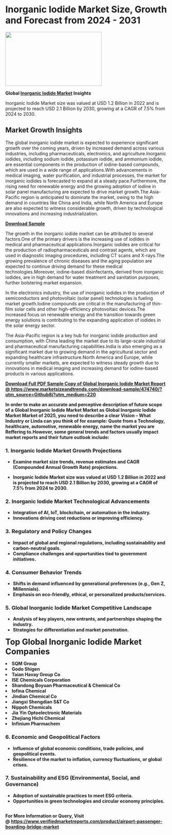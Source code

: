 <H1>Inorganic Iodide Market Size, Growth and Forecast from 2024 - 2031</H1><img class="aligncenter size-medium wp-image-584254" src="https://thirdeyenews.in/wp-content/uploads/2024/09/Global-Market-Research-300x168.jpeg" alt="" width="300" height="168" /><p><strong>Global&nbsp;<a href="https://www.marketsizeandtrends.com/download-sample/474740/?utm_source=Github8j?utm_medium=220">Inorganic Iodide Market</a> Insights</strong></p><p>Inorganic Iodide Market size was valued at USD 1.2 Billion in 2022 and is projected to reach USD 2.1 Billion by 2030, growing at a CAGR of 7.5% from 2024 to 2030.</p><p><h2>Market Growth Insights</h2> <p>The global inorganic iodide market is expected to experience significant growth over the coming years, driven by increased demand across various industries, including pharmaceuticals, electronics, and agriculture.Inorganic iodides, including sodium iodide, potassium iodide, and ammonium iodide, are essential components in the production of iodine-based compounds, which are used in a wide range of applications.With advancements in medical imaging, water purification, and industrial processes, the market for inorganic iodides is forecasted to expand at a steady pace.Furthermore, the rising need for renewable energy and the growing adoption of iodine in solar panel manufacturing are expected to drive market growth.The Asia-Pacific region is anticipated to dominate the market, owing to the high demand in countries like China and India, while North America and Europe are also expected to witness considerable growth, driven by technological innovations and increasing industrialization.</p> <p><strong><a href="#">Download Sample</a></strong></p> <p>The growth in the inorganic iodide market can be attributed to several factors.One of the primary drivers is the increasing use of iodides in medical and pharmaceutical applications.Inorganic iodides are critical for the production of radiopharmaceuticals and contrast agents, which are used in diagnostic imaging procedures, including CT scans and X-rays.The growing prevalence of chronic diseases and the aging population are expected to continue driving demand for these medical technologies.Moreover, iodine-based disinfectants, derived from inorganic iodides, are in high demand for water treatment and sanitation purposes, further bolstering market expansion.</p> <p>In the electronics industry, the use of inorganic iodides in the production of semiconductors and photovoltaic (solar panel) technologies is fueling market growth.Iodine compounds are critical in the manufacturing of thin-film solar cells and other high-efficiency photovoltaic devices.The increased focus on renewable energy and the transition towards green energy solutions is contributing to the expanding application of iodides in the solar energy sector.</p> <p>The Asia-Pacific region is a key hub for inorganic iodide production and consumption, with China leading the market due to its large-scale industrial and pharmaceutical manufacturing capabilities.India is also emerging as a significant market due to growing demand in the agricultural sector and expanding healthcare infrastructure.North America and Europe, while currently smaller markets, are expected to witness steady growth due to innovations in medical imaging and increasing demand for iodine-based products in various applications.</p> <p><strong><a href="#"></p><p><span class=""><strong>Download Full PDF Sample Copy of Global Inorganic Iodide Market Report</strong> @ <a href="https://www.marketsizeandtrends.com/download-sample/474740/?utm_source=Github8j?utm_medium=220" target="_blank">https://www.marketsizeandtrends.com/download-sample/474740/?utm_source=Github8j?utm_medium=220</a></span></p><p>In order to make an accurate and perceptive description of future scope of a Global&nbsp;Inorganic Iodide Market Market as Global&nbsp;Inorganic Iodide Market Market of 2025, you need to describe a clear Vision &ndash; What Industry or Linda can you think of for example: Quote from a Technology, healthcare, automotive, renewable energy, name the market you are Reffering to.However, some general trends and factors usually impact market reports and their future outlook include:</p><h3>1.&nbsp;<strong>Inorganic Iodide Market Growth Projections</strong></h3><ul><li>Examine market size trends, revenue estimates and CAGR (Compounded Annual Growth Rate) projections.</li><li><p>Inorganic Iodide Market size was valued at USD 1.2 Billion in 2022 and is projected to reach USD 2.1 Billion by 2030, growing at a CAGR of 7.5% from 2024 to 2030.</p></li></ul><h3>2.&nbsp;<strong>Inorganic Iodide Market Technological Advancements</strong></h3><ul><li>Integration of AI, IoT, blockchain, or automation in the industry.</li><li>Innovations driving cost reductions or improving efficiency.</li></ul><h3>3.&nbsp;<strong>Regulatory and Policy Changes</strong></h3><ul><li>Impact of global and regional regulations, including sustainability and carbon-neutral goals.</li><li>Compliance challenges and opportunities tied to government initiatives.</li></ul><h3>4.&nbsp;<strong>Consumer Behavior Trends</strong></h3><ul><li>Shifts in demand influenced by generational preferences (e.g., Gen Z, Millennials).</li><li>Emphasis on eco-friendly, ethical, or personalized products/services.</li></ul><h3>5.&nbsp;<strong>Global Inorganic Iodide Market Competitive Landscape</strong></h3><ul><li>Analysis of key players, new entrants, and partnerships shaping the industry.</li><li>Strategies for differentiation and market penetration.</li></ul><p data-pm-slice="1 1 []"><span style="color: inherit; font-family: inherit; font-size: 25px;">Top Global Inorganic Iodide Market Companies</span></p><div class="" data-test-id=""><p><li>SQM Group</li><li> Godo Shigen</li><li> Taian Havay Group Co</li><li> ISE Chemicals Corporation</li><li> Shandong Boyuan Pharmaceutical & Chemical Co</li><li> Iofina Chemical</li><li> Jindian Chemical Co</li><li> Jiangxi Shengdian S&T Co</li><li> Nippoh Chemicals</li><li> Jia Yin Optoelectronic Materials</li><li> Zhejiang Hichi Chemical</li><li> Infinium Pharmachem</li></p></div><h3>6.&nbsp;<strong>Economic and Geopolitical Factors</strong></h3><ul><li>Influence of global economic conditions, trade policies, and geopolitical events.</li><li>Resilience of the market to inflation, currency fluctuations, or global crises.</li></ul><h3>7.&nbsp;<strong>Sustainability and ESG (Environmental, Social, and Governance)</strong></h3><ul><li>Adoption of sustainable practices to meet ESG criteria.</li><li>Opportunities in green technologies and circular economy principles.</li></ul><h2><strong style="font-size: 14px;">For More Information or Query, Visit @&nbsp;</strong><a style="background-color: #ffffff; font-size: 14px;" href="https://www.marketsizeandtrends.com/report/inorganic-iodide-market/" target="_blank">https://www.verifiedmarketreports.com/product/airport-passenger-boarding-bridge-market</a></h2>